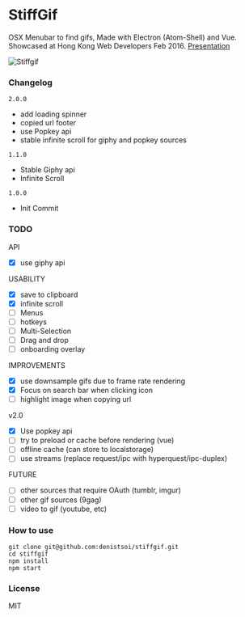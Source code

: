 # StiffGif

OSX Menubar to find gifs, Made with Electron (Atom-Shell) and Vue. Showcased at Hong Kong Web Developers Feb 2016.
[Presentation](https://docs.google.com/presentation/d/1lrwxRQtAu7Mp_IJeNT5gOAG1TkDcVL-HFejtP4cw0Jo/edit?usp=sharing)

![Stiffgif](https://www.github.com/denistsoi/stiffgif/stiffgif.gif)

### Changelog

`2.0.0`
- add loading spinner
- copied url footer
- use Popkey api
- stable infinite scroll for giphy and popkey sources

`1.1.0` 
- Stable Giphy api
- Infinite Scroll

`1.0.0` 
- Init Commit

### TODO

API
- [x] use giphy api

USABILITY 
- [x] save to clipboard
- [x] infinite scroll
- [ ] Menus
- [ ] hotkeys
- [ ] Multi-Selection
- [ ] Drag and drop
- [ ] onboarding overlay

IMPROVEMENTS
- [x] use downsample gifs due to frame rate rendering
- [x] Focus on search bar when clicking icon
- [ ] highlight image when copying url

v2.0
- [x] Use popkey api
- [ ] try to preload or cache before rendering (vue)
- [ ] offline cache (can store to localstorage)
- [ ] use streams (replace request/ipc with hyperquest/ipc-duplex)

FUTURE 
- [ ] other sources that require OAuth (tumblr, imgur)
- [ ] other gif sources (9gag)
- [ ] video to gif (youtube, etc)

### How to use

    git clone git@github.com:denistsoi/stiffgif.git
    cd stiffgif
    npm install 
    npm start

### License

MIT